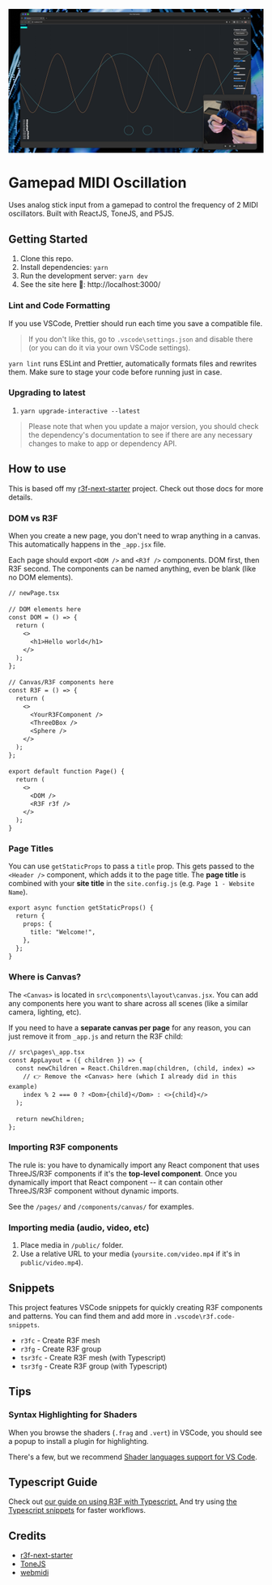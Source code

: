 ![Screenshot of app](./docs/screenshot.png)

# Gamepad MIDI Oscillation

Uses analog stick input from a gamepad to control the frequency of 2 MIDI oscillators. Built with ReactJS, ToneJS, and P5JS.

## Getting Started

1. Clone this repo.
1. Install dependencies: `yarn`
1. Run the development server: `yarn dev`
1. See the site here 👀: http://localhost:3000/

### Lint and Code Formatting

If you use VSCode, Prettier should run each time you save a compatible file.

> If you don't like this, go to `.vscode\settings.json` and disable there (or you can do it via your own VSCode settings).

`yarn lint` runs ESLint and Prettier, automatically formats files and rewrites them. Make sure to stage your code before running just in case.

### Upgrading to latest

1. `yarn upgrade-interactive --latest`

> Please note that when you update a major version, you should check the dependency's documentation to see if there are any necessary changes to make to app or dependency API.

## How to use

This is based off my [r3f-next-starter](https://github.com/whoisryosuke/r3f-next-starter) project. Check out those docs for more details.

### DOM vs R3F

When you create a new page, you don't need to wrap anything in a canvas. This automatically happens in the `_app.jsx` file.

Each page should export `<DOM />` and `<R3f />` components. DOM first, then R3F second. The components can be named anything, even be blank (like no DOM elements).

```tsx
// newPage.tsx

// DOM elements here
const DOM = () => {
  return (
    <>
      <h1>Hello world</h1>
    </>
  );
};

// Canvas/R3F components here
const R3F = () => {
  return (
    <>
      <YourR3FComponent />
      <ThreeDBox />
      <Sphere />
    </>
  );
};

export default function Page() {
  return (
    <>
      <DOM />
      <R3F r3f />
    </>
  );
}
```

### Page Titles

You can use `getStaticProps` to pass a `title` prop. This gets passed to the `<Header />` component, which adds it to the page title. The **page title** is combined with your **site title** in the `site.config.js` (e.g. `Page 1 - Website Name`).

```tsx
export async function getStaticProps() {
  return {
    props: {
      title: "Welcome!",
    },
  };
}
```

### Where is Canvas?

The `<Canvas>` is located in `src\components\layout\canvas.jsx`. You can add any components here you want to share across all scenes (like a similar camera, lighting, etc).

If you need to have a **separate canvas per page** for any reason, you can just remove it from `_app.js` and return the R3F child:

```tsx
// src\pages\_app.tsx
const AppLayout = ({ children }) => {
  const newChildren = React.Children.map(children, (child, index) =>
    // 👉 Remove the <Canvas> here (which I already did in this example)
    index % 2 === 0 ? <Dom>{child}</Dom> : <>{child}</>
  );

  return newChildren;
};
```

### Importing R3F components

The rule is: you have to dynamically import any React component that uses ThreeJS/R3F components if it's the **top-level component**. Once you dynamically import that React component -- it can contain other ThreeJS/R3F component without dynamic imports.

See the `/pages/` and `/components/canvas/` for examples.

### Importing media (audio, video, etc)

1. Place media in `/public/` folder.
1. Use a relative URL to your media (`yoursite.com/video.mp4` if it's in `public/video.mp4`).

## Snippets

This project features VSCode snippets for quickly creating R3F components and patterns. You can find them and add more in `.vscode\r3f.code-snippets`.

- `r3fc` - Create R3F mesh
- `r3fg` - Create R3F group
- `tsr3fc` - Create R3F mesh (with Typescript)
- `tsr3fg` - Create R3F group (with Typescript)

## Tips

### Syntax Highlighting for Shaders

When you browse the shaders (`.frag` and `.vert`) in VSCode, you should see a popup to install a plugin for highlighting.

There's a few, but we recommend [Shader languages support for VS Code](https://marketplace.visualstudio.com/items?itemName=slevesque.shader).

## Typescript Guide

Check out [our guide on using R3F with Typescript.](./docs/typescript.md) And try using [the Typescript snippets](#snippets) for faster workflows.

## Credits

- [r3f-next-starter](https://github.com/whoisryosuke/r3f-next-starter)
- [ToneJS](https://github.com/Tonejs/Tone.js)
- [webmidi](https://github.com/djipco/webmidi)
